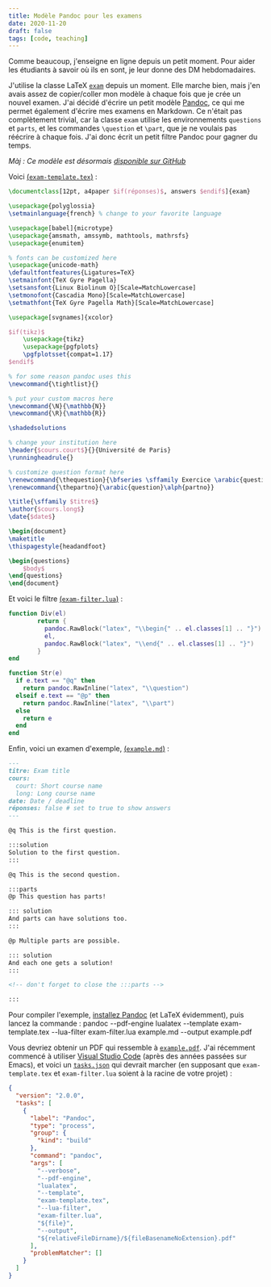 ```yaml
---
title: Modèle Pandoc pour les examens
date: 2020-11-20
draft: false
tags: [code, teaching]
---
```


Comme beaucoup, j'enseigne en ligne depuis un petit moment.
Pour aider les étudiants à savoir où ils en sont, je leur donne des DM hebdomadaires.

J'utilise la classe LaTeX [`exam`](https://www.ctan.org/pkg/exam) depuis un moment.
Elle marche bien, mais j'en avais assez de copier/coller mon modèle à chaque fois que je crée un nouvel examen.
J'ai décidé d'écrire un petit modèle [Pandoc](https://pandoc.org/), ce qui me permet également d'écrire mes examens en Markdown.
Ce n'était pas complètement trivial, car la classe `exam` utilise les environnements `questions` et `parts`, et les commandes `\question` et `\part`, que je ne voulais pas réécrire à chaque fois.
J'ai donc écrit un petit filtre Pandoc pour gagner du temps.

_Màj : Ce modèle est désormais [disponible sur GitHub](https://github.com/nidrissi/exam-template)_

<!--more-->

Voici [(`exam-template.tex`)](https://github.com/nidrissi/exam-template/blob/master/exam-template.tex) :

```latex
\documentclass[12pt, a4paper $if(réponses)$, answers $endif$]{exam}

\usepackage{polyglossia}
\setmainlanguage{french} % change to your favorite language

\usepackage[babel]{microtype}
\usepackage{amsmath, amssymb, mathtools, mathrsfs}
\usepackage{enumitem}

% fonts can be customized here
\usepackage{unicode-math}
\defaultfontfeatures{Ligatures=TeX}
\setmainfont{TeX Gyre Pagella}
\setsansfont{Linux Biolinum O}[Scale=MatchLowercase]
\setmonofont{Cascadia Mono}[Scale=MatchLowercase]
\setmathfont{TeX Gyre Pagella Math}[Scale=MatchLowercase]

\usepackage[svgnames]{xcolor}

$if(tikz)$
    \usepackage{tikz}
    \usepackage{pgfplots}
    \pgfplotsset{compat=1.17}
$endif$

% for some reason pandoc uses this
\newcommand{\tightlist}{}

% put your custom macros here
\newcommand{\N}{\mathbb{N}}
\newcommand{\R}{\mathbb{R}}

\shadedsolutions

% change your institution here
\header{$cours.court$}{}{Université de Paris}
\runningheadrule{}

% customize question format here
\renewcommand{\thequestion}{\bfseries \sffamily Exercice \arabic{question}}
\renewcommand{\thepartno}{\arabic{question}\alph{partno}}

\title{\sffamily $titre$}
\author{$cours.long$}
\date{$date$}

\begin{document}
\maketitle
\thispagestyle{headandfoot}

\begin{questions}
    $body$
\end{questions}
\end{document}
```

Et voici le filtre [(`exam-filter.lua`)](https://github.com/nidrissi/exam-template/blob/master/exam-filter.lua) :

```lua
function Div(el)
        return {
          pandoc.RawBlock("latex", "\\begin{" .. el.classes[1] .. "}"),
          el,
          pandoc.RawBlock("latex", "\\end{" .. el.classes[1] .. "}")
        }
end

function Str(e)
  if e.text == "@q" then
    return pandoc.RawInline("latex", "\\question")
  elseif e.text == "@p" then
    return pandoc.RawInline("latex", "\\part")
  else
    return e
  end
end
```

Enfin, voici un examen d'exemple, [(`example.md`)](https://github.com/nidrissi/exam-template/blob/master/example.md) :

```markdown
---
titre: Exam title
cours:
  court: Short course name
  long: Long course name
date: Date / deadline
réponses: false # set to true to show answers
---

@q This is the first question.

:::solution
Solution to the first question.
:::

@q This is the second question.

:::parts
@p This question has parts!

::: solution
And parts can have solutions too.
:::

@p Multiple parts are possible.

::: solution
And each one gets a solution!
:::

<!-- don't forget to close the :::parts -->

:::
```

Pour compiler l'exemple, [installez Pandoc](https://pandoc.org/installing.html) (et LaTeX évidemment), puis lancez la commande :
pandoc --pdf-engine lualatex --template exam-template.tex --lua-filter exam-filter.lua example.md --output example.pdf

Vous devriez obtenir un PDF qui ressemble à [`example.pdf`](https://github.com/nidrissi/exam-template/blob/master/example.pdf).
J'ai récemment commencé à utiliser [Visual Studio Code](https://code.visualstudio.com/) (après des années passées sur Emacs), et voici un [`tasks.json`](https://github.com/nidrissi/exam-template/blob/master/tasks.json) qui devrait marcher (en supposant que `exam-template.tex` et `exam-filter.lua` soient à la racine de votre projet) :

```json
{
  "version": "2.0.0",
  "tasks": [
    {
      "label": "Pandoc",
      "type": "process",
      "group": {
        "kind": "build"
      },
      "command": "pandoc",
      "args": [
        "--verbose",
        "--pdf-engine",
        "lualatex",
        "--template",
        "exam-template.tex",
        "--lua-filter",
        "exam-filter.lua",
        "${file}",
        "--output",
        "${relativeFileDirname}/${fileBasenameNoExtension}.pdf"
      ],
      "problemMatcher": []
    }
  ]
}
```
